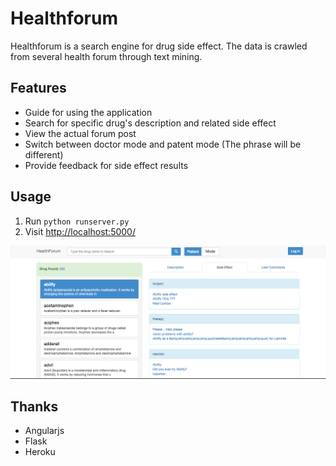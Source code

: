# Healthforum

Healthforum is a search engine for drug side effect. The data is crawled from several health forum through text mining. 

## Features

* Guide for using the application
* Search for specific drug's description and related side effect
* View the actual forum post
* Switch between doctor mode and patent mode (The phrase will be different)
* Provide feedback for side effect results

## Usage
1. Run `python runserver.py` 
2. Visit [http://localhost:5000/](http://localhost:5000/)

![screenshot](https://raw.githubusercontent.com/Xuefeng-Zhu/healthforum/master/static/screenshot.png)

## Thanks
* Angularjs
* Flask
* Heroku